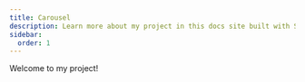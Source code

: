 ```yaml
---
title: Carousel
description: Learn more about my project in this docs site built with Starlight.
sidebar:
  order: 1  
---
```


Welcome to my project!